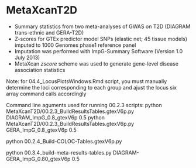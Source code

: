# MetaXcanT2D

* Summary statistics from two meta-analyses of GWAS on T2D (DIAGRAM trans-ethnic and GERA-T2D)
* Z-scores for GTEx predictor model SNPs (elastic net; 45 tissue models) imputed to 1000 Genomes phase1 reference panel
* Imputation was performed with ImpG-Summary Software (Version 1.0 July 2013) 
* MetaXcan _zscore_ scheme was used to generate gene-level disease association statistics   

Note: for 04.4_LocusPlotsWindows.Rmd script, you must manually determine the loci corresponding to each group and ajust the locus six array command calls accordingly

Command line aguments used for running 00.2.3 scripts: 
python MetaXcanT2D/00.2.3_BuildResultsTables.gtexV6p.py DIAGRAM_ImpG_0.8_gtexV6p 0.5
python MetaXcanT2D/00.2.3_BuildResultsTables.gtexV6p.py GERA_ImpG_0.8_gtexV6p 0.5 

python 00.2.4_Build-COLOC-Tables.gtexV6p.py


python 00.3.4_build-meta-results-tables.py DIAGRAM-GERA_ImpG_0.80_gtexV6p 0.5

